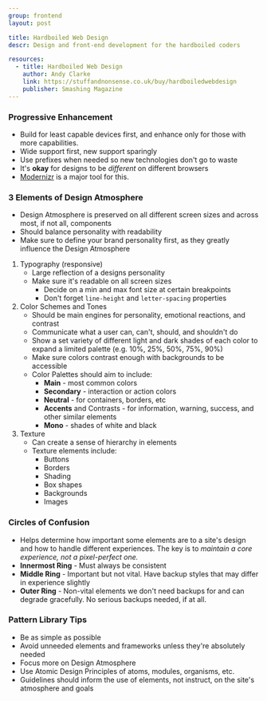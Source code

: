 ```yaml
---
group: frontend
layout: post

title: Hardboiled Web Design
descr: Design and front-end development for the hardboiled coders

resources:
  - title: Hardboiled Web Design
    author: Andy Clarke
    link: https://stuffandnonsense.co.uk/buy/hardboiledwebdesign
    publisher: Smashing Magazine
---
```


### Progressive Enhancement
* Build for least capable devices first, and enhance only for those with more capabilities.
* Wide support first, new support sparingly
* Use prefixes when needed so new technologies don't go to waste
* It's **okay** for designs to be *different* on different browsers
* [Modernizr](https://modernizr.com/) is a major tool for this.

### 3 Elements of Design Atmosphere
* Design Atmosphere is preserved on all different screen sizes and across most, if not all, components
* Should balance personality with readability
* Make sure to define your brand personality first, as they greatly influence the Design Atmosphere

1. Typography (responsive)
    * Large reflection of a designs personality
    * Make sure it's readable on all screen sizes
        * Decide on a min and max font size at certain breakpoints
        * Don't forget `line-height` and `letter-spacing` properties
2. Color Schemes and Tones
    * Should be main engines for personality, emotional reactions, and contrast
    * Communicate what a user can, can't, should, and shouldn't do
    * Show a set variety of different light and dark shades of each color to expand a limited palette (e.g. 10%, 25%, 50%, 75%, 90%)
    * Make sure colors contrast enough with backgrounds to be accessible
    * Color Palettes should aim to include:
        * **Main** - most common colors
        * **Secondary** - interaction or action colors
        * **Neutral** - for containers, borders, etc
        * **Accents** and Contrasts - for information, warning, success, and other similar elements
        * **Mono** - shades of white and black
3. Texture
    * Can create a sense of hierarchy in elements
    * Texture elements include:
        * Buttons
        * Borders
        * Shading
        * Box shapes
        * Backgrounds
        * Images

### Circles of Confusion
* Helps determine how important some elements are to a site's design and how to handle different experiences. The key is to *maintain a core experience, not a pixel-perfect one.*
* **Innermost Ring** - Must always be consistent
* **Middle Ring** - Important but not vital. Have backup styles that may differ in experience slightly
* **Outer Ring** - Non-vital elements we don't need backups for and can degrade gracefully. No serious backups needed, if at all.

### Pattern Library Tips
* Be as simple as possible
* Avoid unneeded elements and frameworks unless they're absolutely needed
* Focus more on Design Atmosphere
* Use Atomic Design Principles of atoms, modules, organisms, etc.
* Guidelines should inform the use of elements, not instruct, on the site's atmosphere and goals
